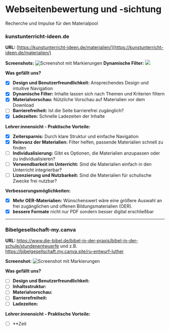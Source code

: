 # Webseitenbewertung und -sichtung
Recherche und Impulse für den Materialpool

### kunstunterricht-ideen.de
**URL:** [https://kunstunterricht-ideen.de/materialien/](https://kunstunterricht-ideen.de/materialien/)

**Screenshots:**
![Screenshot mit Markierungen](pfad-zum-screenshot)
**Dynamische Filter:**
![](https://pad.gwdg.de/uploads/e174b28b-3f4a-4df5-8546-179fd4d163db.gif)


**Was gefällt uns?**
- [x] **Design und Benutzerfreundlichkeit:** Ansprechendes Design und intuitive Navigation
- [x] **Dynamische Filter:** Inhalte lassen sich nach Themen und Kriterien filtern
- [x] **Materialvorschau:** Nützliche Vorschau auf Materialien vor dem Download
- [ ] **Barrierefreiheit:** Ist die Seite barrierefrei zugänglich?
- [x] **Ladezeiten:** Schnelle Ladezeiten der Inhalte

**Lehrer:innensicht - Praktische Vorteile:**
- [x] **Zeitersparnis:** Durch klare Struktur und einfache Navigation
- [x] **Relevanz der Materialien:** Filter helfen, passende Materialien schnell zu finden
- [ ] **Individualisierung:** Gibt es Optionen, die Materialien anzupassen oder zu individualisieren?
- [ ] **Verwendbarkeit im Unterricht:** Sind die Materialien einfach in den Unterricht integrierbar?
- [ ] **Lizenzierung und Nutzbarkeit:** Sind die Materialien für schulische Zwecke frei nutzbar?

**Verbesserungsmöglichkeiten:**
- [x] **Mehr OER-Materialien:** Wünschenswert wäre eine größere Auswahl an frei zugänglichen und offenen Bildungsmaterialien (OER).
- [x] **bessere Formate** nicht nur PDF sondern besser digital erschließbar

---

### Bibelgesellschaft-my.canva 
**URL:** https://www.die-bibel.de/bibel-in-der-praxis/bibel-in-der-schule/stundenentwuerfe und z.B. https://bibelgesellschaft.my.canva.site/ru-entwurf-luther

**Screenshot:**
![Screenshot mit Markierungen](pfad-zum-screenshot)

**Was gefällt uns?**
- [ ] **Design und Benutzerfreundlichkeit:** 
- [ ] **Inhaltsstruktur:** 
- [ ] **Materialvorschau:** 
- [ ] **Barrierefreiheit:** 
- [ ] **Ladezeiten:** 

**Lehrer:innensicht - Praktische Vorteile:**
- [ ] **Zeit

